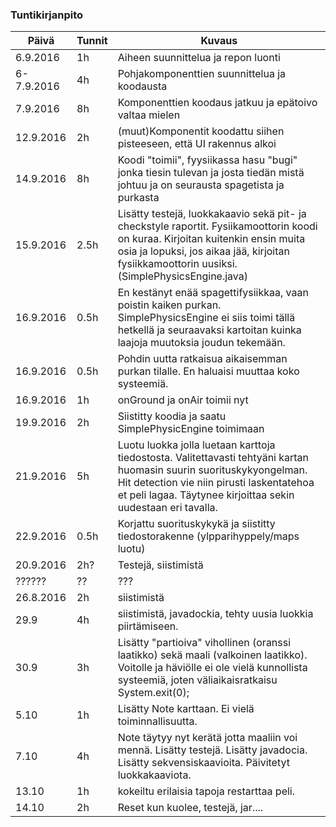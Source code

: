 ### Tuntikirjanpito
Päivä | Tunnit | Kuvaus
--------------- | ----- | ------
6.9.2016 | 1h | Aiheen suunnittelua ja repon luonti
6-7.9.2016 | 4h | Pohjakomponenttien suunnittelua ja koodausta
7.9.2016 | 8h | Komponenttien koodaus jatkuu ja epätoivo valtaa mielen
12.9.2016| 2h | (muut)Komponentit koodattu siihen pisteeseen, että UI rakennus alkoi
14.9.2016 | 8h | Koodi "toimii", fyysiikassa hasu "bugi" jonka tiesin tulevan ja josta tiedän mistä johtuu ja on seurausta spagetista ja purkasta
15.9.2016 | 2.5h |Lisätty testejä, luokkakaavio sekä pit- ja checkstyle raportit. Fysiikamoottorin koodi on kuraa. Kirjoitan kuitenkin ensin muita osia ja lopuksi, jos aikaa jää, kirjoitan fysiikkamoottorin uusiksi. (SimplePhysicsEngine.java)
16.9.2016 | 0.5h | En kestänyt enää spagettifysiikkaa, vaan poistin kaiken purkan. SimplePhysicsEngine ei siis toimi tällä hetkellä ja seuraavaksi kartoitan kuinka laajoja muutoksia joudun tekemään.
16.9.2016 | 0.5h | Pohdin uutta ratkaisua aikaisemman purkan tilalle. En haluaisi muuttaa koko systeemiä.
16.9.2016 | 1h | onGround ja onAir toimii nyt
19.9.2016 | 2h | Siistitty koodia ja saatu SimplePhysicEngine toimimaan
21.9.2016 | 5h | Luotu luokka jolla luetaan karttoja tiedostosta. Valitettavasti tehtyäni kartan huomasin suurin suorituskykyongelman. Hit detection vie niin pirusti laskentatehoa et peli lagaa. Täytynee kirjoittaa sekin uudestaan eri tavalla.
22.9.2016 | 0.5h | Korjattu suorituskykykä ja siistitty tiedostorakenne (ylpparihyppely/maps luotu)
20.9.2016 | 2h? | Testejä, siistimistä
??????| ?? | ???
26.8.2016 | 2h | siistimistä
29.9 | 4h | siistimistä, javadockia, tehty uusia luokkia piirtämiseen.
30.9 | 3h | Lisätty "partioiva" vihollinen (oranssi laatikko) sekä maali (valkoinen laatikko). Voitolle ja häviölle ei ole vielä kunnollista systeemiä, joten väliaikaisratkaisu System.exit(0);
5.10 | 1h | Lisätty Note karttaan. Ei vielä toiminnallisuutta.
7.10 | 4h | Note täytyy nyt kerätä jotta maaliin voi mennä. Lisätty testejä. Lisätty javadocia. Lisätty sekvensiskaavioita. Päivitetyt luokkakaaviota.
13.10 | 1h | kokeiltu erilaisia tapoja restarttaa peli.
14.10 | 2h | Reset kun kuolee, testejä, jar....
